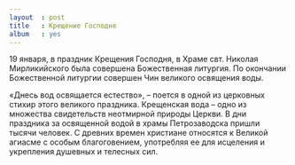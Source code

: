 ```yaml
---
layout  : post
title   : Крещение Господне
album   : yes
---
```

19 января, в праздник Крещения Господня, в Храме свт. Николая Мирликийского была совершена Божественная литургия. По окончании Божественной литургии совершен Чин великого освящения воды.

«Днесь вод освящается естество», – поется в одной из церковных стихир этого великого праздника. Крещенская вода – одно из множества свидетельств неотмирной природы Церкви. В дни праздника за освященной водой в храмы Петрозаводска пришли тысячи человек. С древних времен христиане относятся к Великой агиасме с особым благоговением, употребляя ее для исцеления и укрепления душевных и телесных сил.
